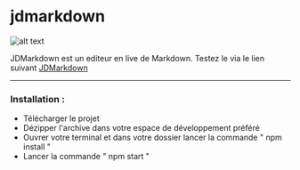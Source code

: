 # jdmarkdown

![alt text](http://jensone.com/JDMd-small.png "Logo JDMarkdown")

JDMarkdown est un editeur en live de Markdown.
Testez le via le lien suivant [JDMarkdown](#)

---

### Installation :

+ Télécharger le projet
+ Dézipper l'archive dans votre espace de développement préféré
+ Ouvrer votre terminal et dans votre dossier lancer la commande " npm install "
+ Lancer la commande " npm start "
